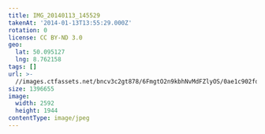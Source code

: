 ```yaml
---
title: IMG_20140113_145529
takenAt: '2014-01-13T13:55:29.000Z'
rotation: 0
license: CC BY-ND 3.0
geo:
  lat: 50.095127
  lng: 8.762158
tags: []
url: >-
  //images.ctfassets.net/bncv3c2gt878/6FmgtO2n9kbhNvMdFZlyOS/0ae1c902fd16a3525d568f94344d0405/img_20140113_145529_11929914356_o
size: 1396655
image:
  width: 2592
  height: 1944
contentType: image/jpeg
---
```


